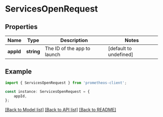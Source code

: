 # ServicesOpenRequest


## Properties

Name | Type | Description | Notes
------------ | ------------- | ------------- | -------------
**appId** | **string** | The ID of the app to launch | [default to undefined]

## Example

```typescript
import { ServicesOpenRequest } from 'prometheos-client';

const instance: ServicesOpenRequest = {
    appId,
};
```

[[Back to Model list]](../README.md#documentation-for-models) [[Back to API list]](../README.md#documentation-for-api-endpoints) [[Back to README]](../README.md)
